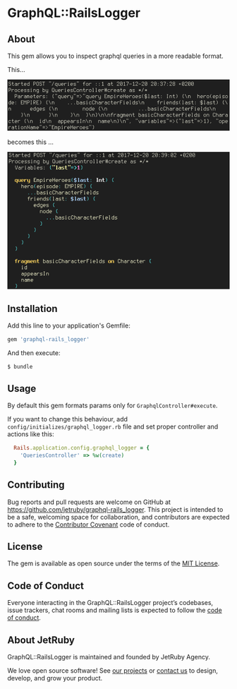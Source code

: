 # GraphQL::RailsLogger

## About
This gem allows you to inspect graphql queries in a more readable format.

This...

![screenshot_before](misc/screenshot_before.png)

becomes this ...

![screenshot_after](misc/screenshot_after.png)

## Installation

Add this line to your application's Gemfile:

```ruby
gem 'graphql-rails_logger'
```

And then execute:

    $ bundle

## Usage

By default this gem formats params only for `GraphqlController#execute`.

If you want to change this behaviour, add `config/initializes/graphql_logger.rb` file and set proper controller and actions like this:
```ruby
  Rails.application.config.graphql_logger = {
    'QueriesController' => %w(create)
  }
```

## Contributing

Bug reports and pull requests are welcome on GitHub at https://github.com/jetruby/graphql-rails_logger. This project is intended to be a safe, welcoming space for collaboration, and contributors are expected to adhere to the [Contributor Covenant](http://contributor-covenant.org) code of conduct.

## License

The gem is available as open source under the terms of the [MIT License](http://opensource.org/licenses/MIT).

## Code of Conduct

Everyone interacting in the GraphQL::RailsLogger project’s codebases, issue trackers, chat rooms and mailing lists is expected to follow the [code of conduct](https://github.com/jetruby/graphql-rails_logger/blob/master/CODE_OF_CONDUCT.md).

## About JetRuby

GraphQL::RailsLogger is maintained and founded by JetRuby Agency.

We love open source software!
See [our projects][portfolio] or
[contact us][contact] to design, develop, and grow your product.

[portfolio]: http://jetruby.com/portfolio/
[contact]: http://jetruby.com/#contactUs
